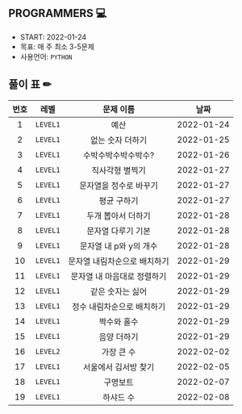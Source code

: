 ## PROGRAMMERS 💻

- START: 2022-01-24
- 목표: 매 주 최소 3-5문제
- 사용언어: `PYTHON`



## 풀이 표 ✏

| 번호 |   레벨   |          문제 이름           |    날짜    |
| :--: | :------: | :--------------------------: | :--------: |
|  1   | `LEVEL1` |             예산             | 2022-01-24 |
|  2   | `LEVEL1` |       없는 숫자 더하기       | 2022-01-25 |
|  3   | `LEVEL1` |     수박수박수박수박수?      | 2022-01-26 |
|  4   | `LEVEL1` |       직사각형 별찍기        | 2022-01-27 |
|  5   | `LEVEL1` |    문자열을 정수로 바꾸기    | 2022-01-27 |
|  6   | `LEVEL1` |         평균 구하기          | 2022-01-27 |
|  7   | `LEVEL1` |      두개 뽑아서 더하기      | 2022-01-28 |
|  8   | `LEVEL1` |      문자열 다루기 기본      | 2022-01-28 |
|  9   | `LEVEL1` |    문자열 내 p와 y의 개수    | 2022-01-28 |
|  10  | `LEVEL1` | 문자열 내림차순으로 배치하기 | 2022-01-29 |
|  11  | `LEVEL1` | 문자열 내 마음대로 정렬하기  | 2022-01-29 |
|  12  | `LEVEL1` |       같은 숫자는 싫어       | 2022-01-29 |
|  13  | `LEVEL1` |  정수 내림차순으로 배치하기  | 2022-01-29 |
|  14  | `LEVEL1` |         짝수와 홀수          | 2022-01-29 |
|  15  | `LEVEL1` |         음양 더하기          | 2022-01-29 |
|  16  | `LEVEL2` |          가장 큰 수          | 2022-02-02 |
|  17  | `LEVEL1` |     서울에서 김서방 찾기     | 2022-02-05 |
|  18  | `LEVEL1` |           구명보트           | 2022-02-07 |
|  19  | `LEVEL1` |          하샤드 수           | 2022-02-08 |
